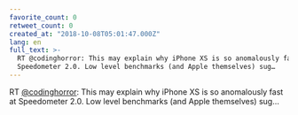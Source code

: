 ```yaml
---
favorite_count: 0
retweet_count: 0
created_at: "2018-10-08T05:01:47.000Z"
lang: en
full_text: >-
  RT @codinghorror: This may explain why iPhone XS is so anomalously fast at
  Speedometer 2.0. Low level benchmarks (and Apple themselves) sug…
---
```


RT [@codinghorror](https://twitter.com/codinghorror): This may explain why
iPhone XS is so anomalously fast at Speedometer 2.0. Low level benchmarks (and
Apple themselves) sug…
